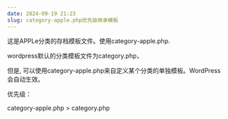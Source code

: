 ```yaml
---
date: 2024-09-19 21:23
slug: category-apple.php优先级继承模板
---
```




这是APPLe分类的存档模板文件。使用category-apple.php.

wordpress默认的分类模板文件为category.php，




但是, 可以使用category-apple.php来自定义某个分类的单独模板。WordPress会自动生效。




优先级：

category-apple.php > category.php

<!-- truncate -->
